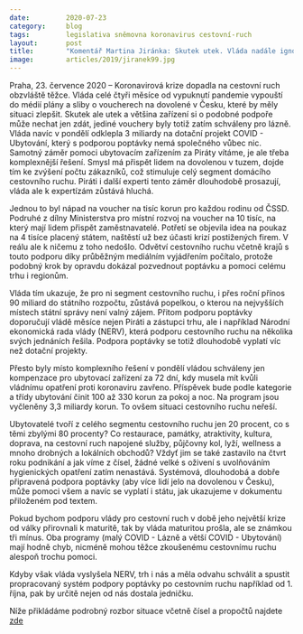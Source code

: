 ```yaml
---
date:         2020-07-23
category:     blog
tags:         legislativa sněmovna koronavirus cestovní-ruch
layout:       post
title:        "Komentář Martina Jiránka: Skutek utek. Vláda nadále ignoruje cestovní ruch. Piráti chtějí podpořit strádající trh a poptávku skrz vouchery"
image:        articles/2019/jiranek99.jpg
---  
```



Praha, 23. července 2020 – Koronavirová krize dopadla na cestovní ruch obzvláště těžce. Vláda celé čtyři měsíce od vypuknutí pandemie vypouští do médií plány a sliby o voucherech na dovolené v Česku, které by měly situaci zlepšit. Skutek ale utek a většina zařízení si o podobné podpoře může nechat jen zdát, jediné vouchery byly totiž zatím schváleny pro lázně. Vláda navíc v pondělí odklepla 3 miliardy na dotační projekt COVID - Ubytování, který s podporou poptávky nemá společného vůbec nic. Samotný záměr pomoci ubytovacím zařízením za Piráty vítáme, je ale třeba komplexnější řešení. Smysl má přispět lidem na dovolenou v tuzem, dojde tím ke zvýšení počtu zákazníků, což stimuluje celý segment domácího cestovního ruchu. Piráti i další experti tento záměr dlouhodobě prosazují, vláda ale k expertízám zůstává hluchá.

Jednou to byl nápad na voucher na tisíc korun pro každou rodinu od ČSSD. Podruhé z dílny Ministerstva pro místní rozvoj na voucher na 10 tisíc, na který mají lidem přispět zaměstnavatelé. Potřetí se objevila idea na poukaz na 4 tisíce placený státem, naštěstí už bez účasti krizí postižených firem. V reálu ale k ničemu z toho nedošlo. Odvětví cestovního ruchu včetně krajů s touto podporu díky průběžným mediálním vyjádřením počítalo, protože podobný krok by opravdu dokázal pozvednout poptávku a pomoci celému trhu i regionům.

Vláda tím ukazuje, že pro ni segment cestovního ruchu, i přes roční přínos 90 miliard do státního rozpočtu, zůstává popelkou, o kterou na nejvyšších místech státní správy není valný zájem. Přitom podporu poptávky doporučují vládě měsíce nejen Piráti a zástupci trhu, ale i například Národní ekonomická rada vlády (NERV), která podporu cestovního ruchu na několika svých jednáních řešila. Podpora poptávky se totiž dlouhodobě vyplatí víc než dotační projekty. 

Přesto byly místo komplexního řešení v pondělí vládou schváleny jen kompenzace pro ubytovací zařízení za 72 dní, kdy musela mít kvůli vládnímu opatření proti koronaviru zavřeno. Příspěvek bude podle kategorie a třídy ubytování činit 100 až 330 korun za pokoj a noc. Na program jsou vyčleněny 3,3 miliardy korun. To ovšem situaci cestovního ruchu neřeší. 

Ubytovatelé tvoří z celého segmentu cestovního ruchu jen 20 procent, co s těmi zbylými 80 procenty? Co restaurace, památky, atraktivity, kultura, doprava, na cestovní ruch napojené služby, půjčovny kol, lyží, wellness a mnoho drobných a lokálních obchodů? Vždyť jim se také zastavilo na čtvrt roku podnikání a jak víme z čísel, žádné velké s oživení s uvolňováním hygienických opatření zatím nenastává. Systémová, dlouhodobá a dobře připravená podpora poptávky (aby více lidí jelo na dovolenou v Česku), může pomoci všem a navíc se vyplatí i státu, jak ukazujeme v dokumentu přiloženém pod textem.

Pokud bychom podporu vlády pro cestovní ruch v době jeho největší krize od války přirovnali k maturitě, tak by vláda maturitou prošla, ale se známkou tři mínus. Oba programy (malý COVID - Lázně a větší COVID - Ubytování) mají hodně chyb,  nicméně mohou těžce zkoušenému cestovnímu ruchu alespoň trochu pomoci.

Kdyby však vláda vyslyšela NERV, trh i nás a měla odvahu schválit a spustit propracovaný systém podpory poptávky po cestovním ruchu například od 1. října, pak by určitě nejen od nás dostala jedničku.

Níže přikládáme podrobný rozbor situace včetně čísel a propočtů najdete [zde](https://www.pirati.cz/assets/pdf/Cestovn%C3%AD%20ruch%20Piráti.pdf) 
